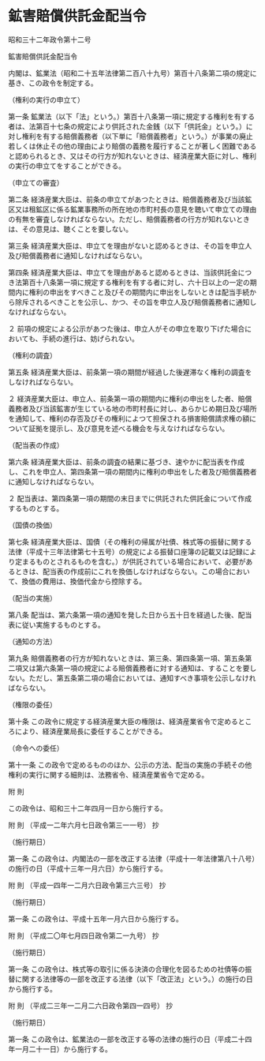 # 鉱害賠償供託金配当令

昭和三十二年政令第十二号

鉱害賠償供託金配当令

内閣は、鉱業法（昭和二十五年法律第二百八十九号）第百十八条第二項の規定に基き、この政令を制定する。

（権利の実行の申立て）

第一条 鉱業法（以下「法」という。）第百十八条第一項に規定する権利を有する者は、法第百十七条の規定により供託された金銭（以下「供託金」という。）に対し権利を有する賠償義務者（以下単に「賠償義務者」という。）が事業の廃止若しくは休止その他の理由により賠償の義務を履行することが著しく困難であると認められるとき、又はその行方が知れないときは、経済産業大臣に対し、権利の実行の申立てをすることができる。

（申立ての審査）

第二条 経済産業大臣は、前条の申立てがあつたときは、賠償義務者及び当該鉱区又は租鉱区に係る鉱業事務所の所在地の市町村長の意見を聴いて申立ての理由の有無を審査しなければならない。ただし、賠償義務者の行方が知れないときは、その意見は、聴くことを要しない。

第三条 経済産業大臣は、申立てを理由がないと認めるときは、その旨を申立人及び賠償義務者に通知しなければならない。

第四条 経済産業大臣は、申立てを理由があると認めるときは、当該供託金につき法第百十八条第一項に規定する権利を有する者に対し、六十日以上の一定の期間内に権利の申出をすべきこと及びその期間内に申出をしないときは配当手続から除斥されるべきことを公示し、かつ、その旨を申立人及び賠償義務者に通知しなければならない。

２ 前項の規定による公示があつた後は、申立人がその申立を取り下げた場合においても、手続の進行は、妨げられない。

（権利の調査）

第五条 経済産業大臣は、前条第一項の期間が経過した後遅滞なく権利の調査をしなければならない。

２ 経済産業大臣は、申立人、前条第一項の期間内に権利の申出をした者、賠償義務者及び当該鉱害が生じている地の市町村長に対し、あらかじめ期日及び場所を通知して、権利の存否及びその権利によつて担保される損害賠償請求権の額について証拠を提示し、及び意見を述べる機会を与えなければならない。

（配当表の作成）

第六条 経済産業大臣は、前条の調査の結果に基づき、速やかに配当表を作成し、これを申立人、第四条第一項の期間内に権利の申出をした者及び賠償義務者に通知しなければならない。

２ 配当表は、第四条第一項の期間の末日までに供託された供託金について作成するものとする。

（国債の換価）

第七条 経済産業大臣は、国債（その権利の帰属が社債、株式等の振替に関する法律（平成十三年法律第七十五号）の規定による振替口座簿の記載又は記録により定まるものとされるものを含む。）が供託されている場合において、必要があるときは、配当表の作成前にこれを換価しなければならない。この場合において、換価の費用は、換価代金から控除する。

（配当の実施）

第八条 配当は、第六条第一項の通知を発した日から五十日を経過した後、配当表に従い実施するものとする。

（通知の方法）

第九条 賠償義務者の行方が知れないときは、第三条、第四条第一項、第五条第二項又は第六条第一項の規定による賠償義務者に対する通知は、することを要しない。ただし、第五条第二項の場合においては、通知すべき事項を公示しなければならない。

（権限の委任）

第十条 この政令に規定する経済産業大臣の権限は、経済産業省令で定めるところにより、経済産業局長に委任することができる。

（命令への委任）

第十一条 この政令で定めるもののほか、公示の方法、配当の実施の手続その他権利の実行に関する細則は、法務省令、経済産業省令で定める。

附 則

この政令は、昭和三十二年四月一日から施行する。

附 則 （平成一二年六月七日政令第三一一号） 抄

（施行期日）

第一条 この政令は、内閣法の一部を改正する法律（平成十一年法律第八十八号）の施行の日（平成十三年一月六日）から施行する。

附 則 （平成一四年一二月六日政令第三六三号） 抄

（施行期日）

第一条 この政令は、平成十五年一月六日から施行する。

附 則 （平成二〇年七月四日政令第二一九号） 抄

（施行期日）

第一条 この政令は、株式等の取引に係る決済の合理化を図るための社債等の振替に関する法律等の一部を改正する法律（以下「改正法」という。）の施行の日から施行する。

附 則 （平成二三年一二月二六日政令第四一四号） 抄

（施行期日）

第一条 この政令は、鉱業法の一部を改正する等の法律の施行の日（平成二十四年一月二十一日）から施行する。
